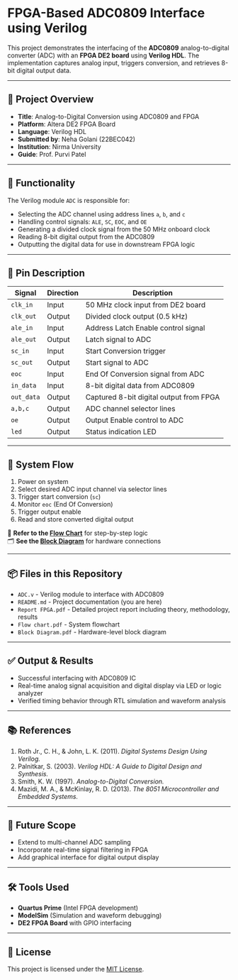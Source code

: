 # FPGA-Based ADC0809 Interface using Verilog

This project demonstrates the interfacing of the **ADC0809** analog-to-digital converter (ADC) with an **FPGA DE2 board** using **Verilog HDL**. The implementation captures analog input, triggers conversion, and retrieves 8-bit digital output data.

---

## 📑 Project Overview

- **Title**: Analog-to-Digital Conversion using ADC0809 and FPGA
- **Platform**: Altera DE2 FPGA Board
- **Language**: Verilog HDL
- **Submitted by**: Neha Golani (22BEC042)
- **Institution**: Nirma University
- **Guide**: Prof. Purvi Patel

---

## 🔧 Functionality

The Verilog module `ADC` is responsible for:
- Selecting the ADC channel using address lines `a`, `b`, and `c`
- Handling control signals: `ALE`, `SC`, `EOC`, and `OE`
- Generating a divided clock signal from the 50 MHz onboard clock
- Reading 8-bit digital output from the ADC0809
- Outputting the digital data for use in downstream FPGA logic

---

## 🔌 Pin Description

| Signal     | Direction | Description                                 |
|------------|-----------|---------------------------------------------|
| `clk_in`   | Input     | 50 MHz clock input from DE2 board           |
| `clk_out`  | Output    | Divided clock output (0.5 kHz)              |
| `ale_in`   | Input     | Address Latch Enable control signal         |
| `ale_out`  | Output    | Latch signal to ADC                         |
| `sc_in`    | Input     | Start Conversion trigger                    |
| `sc_out`   | Output    | Start signal to ADC                         |
| `eoc`      | Input     | End Of Conversion signal from ADC          |
| `in_data`  | Input     | 8-bit digital data from ADC0809            |
| `out_data` | Output    | Captured 8-bit digital output from FPGA     |
| `a,b,c`    | Output    | ADC channel selector lines                  |
| `oe`       | Output    | Output Enable control to ADC                |
| `led`      | Output    | Status indication LED                       |

---

## 🧠 System Flow

1. Power on system
2. Select desired ADC input channel via selector lines
3. Trigger start conversion (`sc`)
4. Monitor `eoc` (End Of Conversion)
5. Trigger output enable
6. Read and store converted digital output

📄 **Refer to the [Flow Chart](Flow%20chart/Flow%20chart.pdf)** for step-by-step logic  
🗂️ **See the [Block Diagram](Block%20diagram/Block%20Diagram%20.pdf)** for hardware connections


---

## 📦 Files in this Repository

- `ADC.v` - Verilog module to interface with ADC0809
- `README.md` - Project documentation (you are here)
- `Report FPGA.pdf` - Detailed project report including theory, methodology, results
- `Flow chart.pdf` - System flowchart
- `Block Diagram.pdf` - Hardware-level block diagram

---

## ✅ Output & Results

- Successful interfacing with ADC0809 IC
- Real-time analog signal acquisition and digital display via LED or logic analyzer
- Verified timing behavior through RTL simulation and waveform analysis

---

## 📚 References

1. Roth Jr., C. H., & John, L. K. (2011). *Digital Systems Design Using Verilog.*
2. Palnitkar, S. (2003). *Verilog HDL: A Guide to Digital Design and Synthesis.*
3. Smith, K. W. (1997). *Analog-to-Digital Conversion.*
4. Mazidi, M. A., & McKinlay, R. D. (2013). *The 8051 Microcontroller and Embedded Systems.*

---

## 🚀 Future Scope

- Extend to multi-channel ADC sampling
- Incorporate real-time signal filtering in FPGA
- Add graphical interface for digital output display

---

## 🛠️ Tools Used

- **Quartus Prime** (Intel FPGA development)
- **ModelSim** (Simulation and waveform debugging)
- **DE2 FPGA Board** with GPIO interfacing

---

## 📌 License

This project is licensed under the [MIT License](LICENSE).

